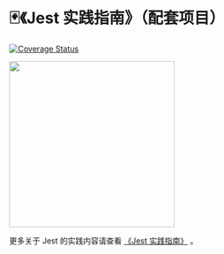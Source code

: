 # 🃏《Jest 实践指南》（配套项目）

[![Coverage Status](https://coveralls.io/repos/github/haixiangyan/jest-tutorial-example/badge.svg?branch=main)](https://coveralls.io/github/haixiangyan/jest-tutorial?branch=main)

<img src="https://raw.githubusercontent.com/haixiangyan/jest-tutorial/main/cover.jpeg" width="300"/>

更多关于 Jest 的实践内容请查看 [《Jest 实践指南》](http://github.yanhaixiang.com/jest-tutorial/) 。

